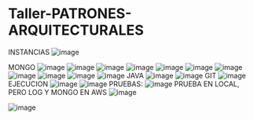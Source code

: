 # Taller-PATRONES-ARQUITECTURALES
INSTANCIAS
![image](https://user-images.githubusercontent.com/98216838/225126701-fe1c33ff-41d5-4617-bfed-7a03ec06f1ae.png)

MONGO
![image](https://user-images.githubusercontent.com/98216838/224845177-03ae31b1-2380-46a3-981c-9aa205326a3d.png)
![image](https://user-images.githubusercontent.com/98216838/224845315-d4c281e3-fdec-452f-9ffb-94dc166907e1.png)
![image](https://user-images.githubusercontent.com/98216838/224846231-23efd151-1bc7-48ec-9939-ad7d0dcceb11.png)
![image](https://user-images.githubusercontent.com/98216838/224846297-e5234caf-3456-4655-bb63-fd121d55ba62.png)
![image](https://user-images.githubusercontent.com/98216838/224846378-936f81e0-ee7a-4720-86a9-7450efa295c4.png)
![image](https://user-images.githubusercontent.com/98216838/224846428-ae43e6b6-0128-40eb-87c0-842af8b359ed.png)
![image](https://user-images.githubusercontent.com/98216838/224846761-66dfe1bd-db28-401d-98fd-a5153ce01b22.png)
![image](https://user-images.githubusercontent.com/98216838/224846951-4c9c996e-2d47-4b5d-a28e-e829bb29c503.png)
![image](https://user-images.githubusercontent.com/98216838/224847133-9dad8973-c483-4601-acfc-41c28dd63bbe.png)
![image](https://user-images.githubusercontent.com/98216838/224848308-c95fc145-fc42-4f8a-9281-c66708952cd1.png)
![image](https://user-images.githubusercontent.com/98216838/224848678-94317252-31f3-4041-9098-ef5c4420fec0.png)
JAVA
![image](https://user-images.githubusercontent.com/98216838/225128369-bb63a893-eea6-4e03-b5e8-2d43f60ca956.png)
![image](https://user-images.githubusercontent.com/98216838/225128540-b4204421-f10c-4994-ab57-8bb68664658f.png)
GIT
![image](https://user-images.githubusercontent.com/98216838/225128738-9053801f-896b-4984-948c-5e2456bb8967.png)
EJECUCION
![image](https://user-images.githubusercontent.com/98216838/225138408-b11342e4-cce3-42e1-b0d6-c9fbef06d3f2.png)
![image](https://user-images.githubusercontent.com/98216838/225137651-af29ed72-893f-48db-b72a-8eea7a68056c.png)
PRUEBAS:
![image](https://user-images.githubusercontent.com/98216838/225138463-d9b7a91c-4f3b-4b25-9b5c-9272729890df.png)
PRUEBA EN LOCAL, PERO LOG Y MONGO EN AWS
![image](https://user-images.githubusercontent.com/98216838/225186904-4b6884e6-0b77-4632-82f9-67c18f1fce58.png)

![image](https://user-images.githubusercontent.com/98216838/225186858-12d5f759-4199-4327-8920-10747edfdbfe.png)
